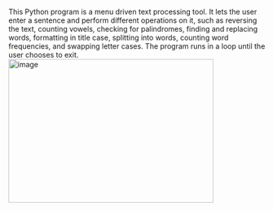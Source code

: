 This Python program is a menu driven text processing tool. It lets the user enter a sentence and perform different operations on it, such as reversing the text, counting vowels, checking for palindromes, finding and replacing words, formatting in title case, splitting into words, counting word frequencies, and swapping letter cases. The program runs in a loop until the user chooses to exit.
<img width="402" height="283" alt="image" src="https://github.com/user-attachments/assets/4e1eef68-b312-4698-9e02-ee17e21f81b1" />
